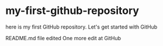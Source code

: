 # my-first-github-repository
here is my first GitHub repository. Let's get started with GitHub

README.md file edited One more edit at GitHub

